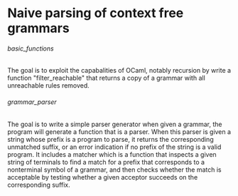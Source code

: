 # Naive parsing of context free grammars

###### basic_functions
The goal is to exploit the capabalities of OCaml, notably recursion by write a function "filter_reachable" that returns a copy of a grammar with all unreachable rules removed.

###### grammar_parser
The goal is to write a simple parser generator when given a grammar, the program will generate a function that is a parser. When this parser is given a string whose prefix is a program to parse, it returns the corresponding unmatched suffix, or an error indication if no prefix of the string is a valid program. It includes a matcher which is a function that inspects a given string of terminals to find a match for a prefix that corresponds to a nonterminal symbol of a grammar, and then checks whether the match is acceptable by testing whether a given acceptor succeeds on the corresponding suffix.
